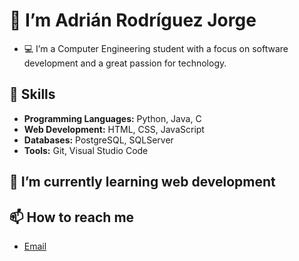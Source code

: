 # 👋 I’m Adrián Rodríguez Jorge   
- 💻 I’m a Computer Engineering student with a focus on software development and a great passion for technology.

## 🔧 Skills  
- **Programming Languages:** Python, Java, C  
- **Web Development:** HTML, CSS, JavaScript
- **Databases:** PostgreSQL, SQLServer
- **Tools:** Git, Visual Studio Code 

## 🌱 I’m currently learning web development

## 📫 How to reach me  
- [Email](adrianrodriguezjorge02@gmail.com)  

